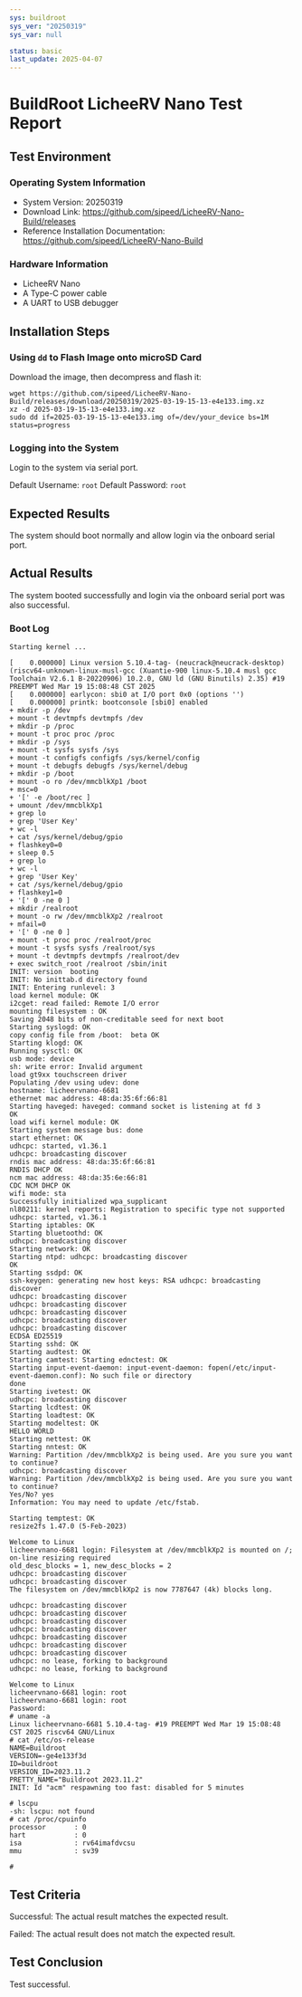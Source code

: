 ```yaml
---
sys: buildroot
sys_ver: "20250319"
sys_var: null

status: basic
last_update: 2025-04-07
---
```


# BuildRoot LicheeRV Nano Test Report

## Test Environment

### Operating System Information

- System Version: 20250319
- Download Link: https://github.com/sipeed/LicheeRV-Nano-Build/releases
- Reference Installation Documentation: https://github.com/sipeed/LicheeRV-Nano-Build

### Hardware Information

- LicheeRV Nano
- A Type-C power cable
- A UART to USB debugger

## Installation Steps

### Using `dd` to Flash Image onto microSD Card

Download the image, then decompress and flash it:

```shell
wget https://github.com/sipeed/LicheeRV-Nano-Build/releases/download/20250319/2025-03-19-15-13-e4e133.img.xz
xz -d 2025-03-19-15-13-e4e133.img.xz
sudo dd if=2025-03-19-15-13-e4e133.img of=/dev/your_device bs=1M status=progress
```
### Logging into the System

Login to the system via serial port.

Default Username: `root`
Default Password: `root`

## Expected Results

The system should boot normally and allow login via the onboard serial port.

## Actual Results

The system booted successfully and login via the onboard serial port was also successful.

### Boot Log

```log
Starting kernel ...

[    0.000000] Linux version 5.10.4-tag- (neucrack@neucrack-desktop) (riscv64-unknown-linux-musl-gcc (Xuantie-900 linux-5.10.4 musl gcc Toolchain V2.6.1 B-20220906) 10.2.0, GNU ld (GNU Binutils) 2.35) #19 PREEMPT Wed Mar 19 15:08:48 CST 2025
[    0.000000] earlycon: sbi0 at I/O port 0x0 (options '')
[    0.000000] printk: bootconsole [sbi0] enabled
+ mkdir -p /dev
+ mount -t devtmpfs devtmpfs /dev
+ mkdir -p /proc
+ mount -t proc proc /proc
+ mkdir -p /sys
+ mount -t sysfs sysfs /sys
+ mount -t configfs configfs /sys/kernel/config
+ mount -t debugfs debugfs /sys/kernel/debug
+ mkdir -p /boot
+ mount -o ro /dev/mmcblkXp1 /boot
+ msc=0
+ '[' -e /boot/rec ]
+ umount /dev/mmcblkXp1
+ grep lo
+ grep 'User Key'
+ wc -l
+ cat /sys/kernel/debug/gpio
+ flashkey0=0
+ sleep 0.5
+ grep lo
+ wc -l
+ grep 'User Key'
+ cat /sys/kernel/debug/gpio
+ flashkey1=0
+ '[' 0 -ne 0 ]
+ mkdir /realroot
+ mount -o rw /dev/mmcblkXp2 /realroot
+ mfail=0
+ '[' 0 -ne 0 ]
+ mount -t proc proc /realroot/proc
+ mount -t sysfs sysfs /realroot/sys
+ mount -t devtmpfs devtmpfs /realroot/dev
+ exec switch_root /realroot /sbin/init
INIT: version  booting
INIT: No inittab.d directory found
INIT: Entering runlevel: 3
load kernel module: OK
i2cget: read failed: Remote I/O error
mounting filesystem : OK
Saving 2048 bits of non-creditable seed for next boot
Starting syslogd: OK
copy config file from /boot:  beta OK
Starting klogd: OK
Running sysctl: OK
usb mode: device
sh: write error: Invalid argument
load gt9xx touchscreen driver
Populating /dev using udev: done
hostname: licheervnano-6681
ethernet mac address: 48:da:35:6f:66:81
Starting haveged: haveged: command socket is listening at fd 3
OK
load wifi kernel module: OK
Starting system message bus: done
start ethernet: OK
udhcpc: started, v1.36.1
udhcpc: broadcasting discover
rndis mac address: 48:da:35:6f:66:81
RNDIS DHCP OK
ncm mac address: 48:da:35:6e:66:81
CDC NCM DHCP OK
wifi mode: sta
Successfully initialized wpa_supplicant
nl80211: kernel reports: Registration to specific type not supported
udhcpc: started, v1.36.1
Starting iptables: OK
Starting bluetoothd: OK
udhcpc: broadcasting discover
Starting network: OK
Starting ntpd: udhcpc: broadcasting discover
OK
Starting ssdpd: OK
ssh-keygen: generating new host keys: RSA udhcpc: broadcasting discover
udhcpc: broadcasting discover
udhcpc: broadcasting discover
udhcpc: broadcasting discover
udhcpc: broadcasting discover
udhcpc: broadcasting discover
ECDSA ED25519
Starting sshd: OK
Starting audtest: OK
Starting camtest: Starting ednctest: OK
Starting input-event-daemon: input-event-daemon: fopen(/etc/input-event-daemon.conf): No such file or directory
done
Starting ivetest: OK
udhcpc: broadcasting discover
Starting lcdtest: OK
Starting loadtest: OK
Starting modeltest: OK
HELLO WORLD
Starting nettest: OK
Starting nntest: OK
Warning: Partition /dev/mmcblkXp2 is being used. Are you sure you want to continue?
udhcpc: broadcasting discover
Warning: Partition /dev/mmcblkXp2 is being used. Are you sure you want to continue?
Yes/No? yes
Information: You may need to update /etc/fstab.

Starting temptest: OK
resize2fs 1.47.0 (5-Feb-2023)

Welcome to Linux
licheervnano-6681 login: Filesystem at /dev/mmcblkXp2 is mounted on /; on-line resizing required
old_desc_blocks = 1, new_desc_blocks = 2
udhcpc: broadcasting discover
udhcpc: broadcasting discover
The filesystem on /dev/mmcblkXp2 is now 7787647 (4k) blocks long.

udhcpc: broadcasting discover
udhcpc: broadcasting discover
udhcpc: broadcasting discover
udhcpc: broadcasting discover
udhcpc: broadcasting discover
udhcpc: broadcasting discover
udhcpc: broadcasting discover
udhcpc: no lease, forking to background
udhcpc: no lease, forking to background

Welcome to Linux
licheervnano-6681 login: root
licheervnano-6681 login: root
Password:
# uname -a
Linux licheervnano-6681 5.10.4-tag- #19 PREEMPT Wed Mar 19 15:08:48 CST 2025 riscv64 GNU/Linux
# cat /etc/os-release
NAME=Buildroot
VERSION=-ge4e133f3d
ID=buildroot
VERSION_ID=2023.11.2
PRETTY_NAME="Buildroot 2023.11.2"
INIT: Id "acm" respawning too fast: disabled for 5 minutes

# lscpu
-sh: lscpu: not found
# cat /proc/cpuinfo
processor       : 0
hart            : 0
isa             : rv64imafdvcsu
mmu             : sv39

#

```

## Test Criteria

Successful: The actual result matches the expected result.

Failed: The actual result does not match the expected result.

## Test Conclusion

Test successful.


